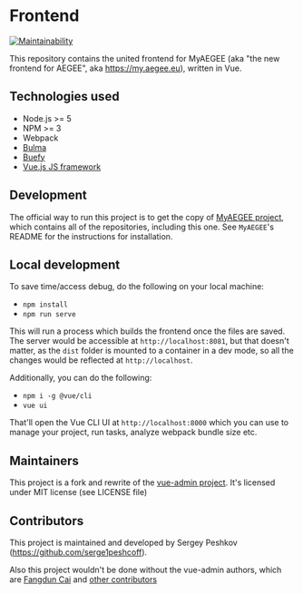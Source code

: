# Frontend

[![Maintainability](https://api.codeclimate.com/v1/badges/fab731e5b48ec139320b/maintainability)](https://codeclimate.com/github/AEGEE/frontend/maintainability)

This repository contains the united frontend for MyAEGEE (aka "the new frontend for AEGEE", aka https://my.aegee.eu), written in Vue.

## Technologies used

- Node.js >= 5
- NPM >= 3
- Webpack
- [Bulma](https://bulma.io/)
- [Buefy](https://buefy.github.io/#/)
- [Vue.js JS framework](https://vuejs.org/)

## Development

The official way to run this project is to get the copy of [MyAEGEE project](github.com/AEGEE/MyAEGEE), which contains all of the repositories, including this one. See `MyAEGEE`'s README for the instructions for installation.

## Local development

To save time/access debug, do the following on your local machine:

- `npm install`
- `npm run serve`

This will run a process which builds the frontend once the files are saved. The server would be accessible at `http://localhost:8081`, but that doesn't matter, as the `dist` folder is mounted to a container in a dev mode, so all the changes would be reflected at `http://localhost`.

Additionally, you can do the following:

- `npm i -g @vue/cli`
- `vue ui`

That'll open the Vue CLI UI at `http://localhost:8000` which you can use to manage your project, run tasks, analyze webpack bundle size etc.

## Maintainers

This project is a fork and rewrite of the [vue-admin project](https://github.com/vue-bulma/vue-admin). It's licensed under MIT license (see LICENSE file)

## Contributors

This project is maintained and developed by Sergey Peshkov (https://github.com/serge1peshcoff).

Also this project wouldn't be done without the vue-admin authors, which are [Fangdun Cai](https://twitter.com/_fundon) and [other contributors](https://github.com/vue-bulma/vue-admin/graphs/contributors)

